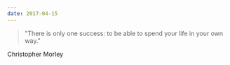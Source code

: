 ```yaml
---
date: 2017-04-15
---
```


> "There is only one success: to be able to spend your life in your own way."

Christopher Morley
